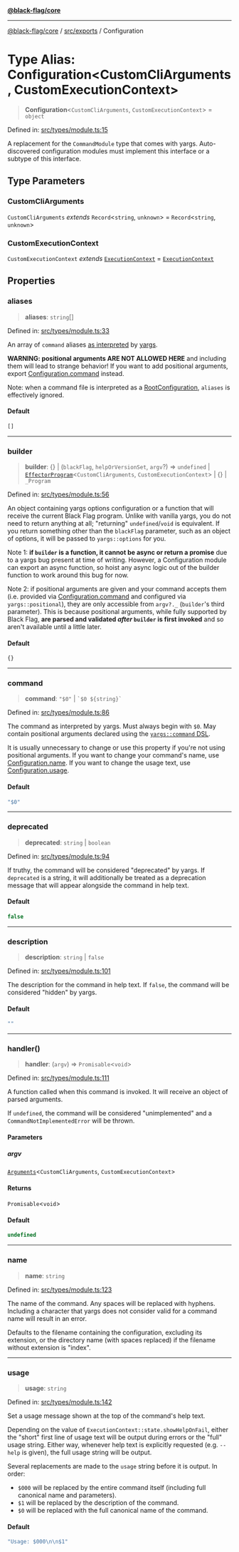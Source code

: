 [**@black-flag/core**](../../../README.md)

***

[@black-flag/core](../../../README.md) / [src/exports](../README.md) / Configuration

# Type Alias: Configuration\<CustomCliArguments, CustomExecutionContext\>

> **Configuration**\<`CustomCliArguments`, `CustomExecutionContext`\> = `object`

Defined in: [src/types/module.ts:15](https://github.com/Xunnamius/black-flag/blob/dca16a7cbf43b7d8428fc9b34cc49fc69b7b6672/src/types/module.ts#L15)

A replacement for the `CommandModule` type that comes with yargs.
Auto-discovered configuration modules must implement this interface or a
subtype of this interface.

## Type Parameters

### CustomCliArguments

`CustomCliArguments` *extends* `Record`\<`string`, `unknown`\> = `Record`\<`string`, `unknown`\>

### CustomExecutionContext

`CustomExecutionContext` *extends* [`ExecutionContext`](../util/type-aliases/ExecutionContext.md) = [`ExecutionContext`](../util/type-aliases/ExecutionContext.md)

## Properties

### aliases

> **aliases**: `string`[]

Defined in: [src/types/module.ts:33](https://github.com/Xunnamius/black-flag/blob/dca16a7cbf43b7d8428fc9b34cc49fc69b7b6672/src/types/module.ts#L33)

An array of `command` aliases [as
interpreted](https://github.com/yargs/yargs/pull/647) by
[yargs](https://github.com/yargs/yargs/blob/main/docs/advanced.md#command-aliases).

**WARNING: positional arguments ARE NOT ALLOWED HERE** and including them
will lead to strange behavior! If you want to add positional arguments,
export [Configuration.command](#command) instead.

Note: when a command file is interpreted as a [RootConfiguration](RootConfiguration.md),
`aliases` is effectively ignored.

#### Default

```ts
[]
```

***

### builder

> **builder**: \{\} \| (`blackFlag`, `helpOrVersionSet`, `argv`?) => `undefined` \| [`EffectorProgram`](../util/type-aliases/EffectorProgram.md)\<`CustomCliArguments`, `CustomExecutionContext`\> \| \{\} \| `_Program`

Defined in: [src/types/module.ts:56](https://github.com/Xunnamius/black-flag/blob/dca16a7cbf43b7d8428fc9b34cc49fc69b7b6672/src/types/module.ts#L56)

An object containing yargs options configuration or a function that will
receive the current Black Flag program. Unlike with vanilla yargs, you do
not need to return anything at all; "returning" `undefined`/`void` is
equivalent. If you return something other than the `blackFlag` parameter,
such as an object of options, it will be passed to `yargs::options` for
you.

Note 1: **if `builder` is a function, it cannot be async or return a
promise** due to a yargs bug present at time of writing. However, a
Configuration module can export an async function, so hoist any
async logic out of the builder function to work around this bug for now.

Note 2: if positional arguments are given and your command accepts them
(i.e. provided via [Configuration.command](#command) and configured via
`yargs::positional`), they are only accessible from `argv?._` (`builder`'s
third parameter). This is because positional arguments, while fully
supported by Black Flag, **are parsed and validated _after_ `builder` is
first invoked** and so aren't available until a little later.

#### Default

```ts
{}
```

***

### command

> **command**: `"$0"` \| `` `$0 ${string}` ``

Defined in: [src/types/module.ts:86](https://github.com/Xunnamius/black-flag/blob/dca16a7cbf43b7d8428fc9b34cc49fc69b7b6672/src/types/module.ts#L86)

The command as interpreted by yargs. Must always begin with `$0`. May
contain positional arguments declared using the [`yargs::command`
DSL](https://github.com/yargs/yargs/blob/main/docs/advanced.md#positional-arguments).

It is usually unnecessary to change or use this property if you're not
using positional arguments. If you want to change your command's name, use
[Configuration.name](#name). If you want to change the usage text, use
[Configuration.usage](#usage).

#### Default

```ts
"$0"
```

***

### deprecated

> **deprecated**: `string` \| `boolean`

Defined in: [src/types/module.ts:94](https://github.com/Xunnamius/black-flag/blob/dca16a7cbf43b7d8428fc9b34cc49fc69b7b6672/src/types/module.ts#L94)

If truthy, the command will be considered "deprecated" by yargs. If
`deprecated` is a string, it will additionally be treated as a deprecation
message that will appear alongside the command in help text.

#### Default

```ts
false
```

***

### description

> **description**: `string` \| `false`

Defined in: [src/types/module.ts:101](https://github.com/Xunnamius/black-flag/blob/dca16a7cbf43b7d8428fc9b34cc49fc69b7b6672/src/types/module.ts#L101)

The description for the command in help text. If `false`, the command will
be considered "hidden" by yargs.

#### Default

```ts
""
```

***

### handler()

> **handler**: (`argv`) => `Promisable`\<`void`\>

Defined in: [src/types/module.ts:111](https://github.com/Xunnamius/black-flag/blob/dca16a7cbf43b7d8428fc9b34cc49fc69b7b6672/src/types/module.ts#L111)

A function called when this command is invoked. It will receive an object
of parsed arguments.

If `undefined`, the command will be considered "unimplemented" and a
`CommandNotImplementedError` will be thrown.

#### Parameters

##### argv

[`Arguments`](Arguments.md)\<`CustomCliArguments`, `CustomExecutionContext`\>

#### Returns

`Promisable`\<`void`\>

#### Default

```ts
undefined
```

***

### name

> **name**: `string`

Defined in: [src/types/module.ts:123](https://github.com/Xunnamius/black-flag/blob/dca16a7cbf43b7d8428fc9b34cc49fc69b7b6672/src/types/module.ts#L123)

The name of the command. Any spaces will be replaced with hyphens.
Including a character that yargs does not consider valid for a
command name will result in an error.

Defaults to the filename containing the configuration, excluding its
extension, or the directory name (with spaces replaced) if the
filename without extension is "index".

***

### usage

> **usage**: `string`

Defined in: [src/types/module.ts:142](https://github.com/Xunnamius/black-flag/blob/dca16a7cbf43b7d8428fc9b34cc49fc69b7b6672/src/types/module.ts#L142)

Set a usage message shown at the top of the command's help text.

Depending on the value of `ExecutionContext::state.showHelpOnFail`, either
the "short" first line of usage text will be output during errors or the
"full" usage string. Either way, whenever help text is explicitly requested
(e.g. `--help` is given), the full usage string will be output.

Several replacements are made to the `usage` string before it is output. In
order:

- `$000` will be replaced by the entire command itself (including full
  canonical name and parameters).
- `$1` will be replaced by the description of the command.
- `$0` will be replaced with the full canonical name of the command.

#### Default

```ts
"Usage: $000\n\n$1"
```
